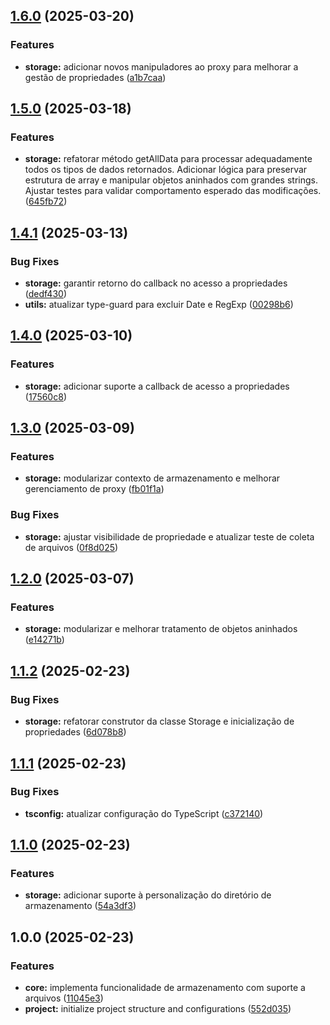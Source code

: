 ## [1.6.0](https://github.com/kleberoliveira/lazy-load-store/compare/v1.5.0...v1.6.0) (2025-03-20)

### Features

* **storage:** adicionar novos manipuladores ao proxy para melhorar a gestão de propriedades ([a1b7caa](https://github.com/kleberoliveira/lazy-load-store/commit/a1b7caa81447efef086bccfa078fab52b73988f0))

## [1.5.0](https://github.com/kleberoliveira/lazy-load-store/compare/v1.4.1...v1.5.0) (2025-03-18)

### Features

* **storage:** refatorar método getAllData para processar adequadamente todos os tipos de dados retornados. Adicionar lógica para preservar estrutura de array e manipular objetos aninhados com grandes strings. Ajustar testes para validar comportamento esperado das modificações. ([645fb72](https://github.com/kleberoliveira/lazy-load-store/commit/645fb72ddee8aab8f0204425fe175ffe7a686bd0))

## [1.4.1](https://github.com/kleberoliveira/lazy-load-store/compare/v1.4.0...v1.4.1) (2025-03-13)

### Bug Fixes

* **storage:** garantir retorno do callback no acesso a propriedades ([dedf430](https://github.com/kleberoliveira/lazy-load-store/commit/dedf430989d733ea1c9cdb821d5d8eaff6baca52))
* **utils:** atualizar type-guard para excluir Date e RegExp ([00298b6](https://github.com/kleberoliveira/lazy-load-store/commit/00298b68cfcd7ab08f304405f747cb516b319496))

## [1.4.0](https://github.com/kleberoliveira/lazy-load-store/compare/v1.3.0...v1.4.0) (2025-03-10)

### Features

* **storage:** adicionar suporte a callback de acesso a propriedades ([17560c8](https://github.com/kleberoliveira/lazy-load-store/commit/17560c89e73f5c3857b0d7c3ee28dff0ab1b1b7d))

## [1.3.0](https://github.com/kleberoliveira/lazy-load-store/compare/v1.2.0...v1.3.0) (2025-03-09)

### Features

* **storage:** modularizar contexto de armazenamento e melhorar gerenciamento de proxy ([fb01f1a](https://github.com/kleberoliveira/lazy-load-store/commit/fb01f1a6a487bf167770b4f09fa814f5fb815919))

### Bug Fixes

* **storage:** ajustar visibilidade de propriedade e atualizar teste de coleta de arquivos ([0f8d025](https://github.com/kleberoliveira/lazy-load-store/commit/0f8d0251002c814e11eae92fbdd3fc2dc1f1a3cf))

## [1.2.0](https://github.com/kleberoliveira/lazy-load-store/compare/v1.1.2...v1.2.0) (2025-03-07)

### Features

* **storage:** modularizar e melhorar tratamento de objetos aninhados ([e14271b](https://github.com/kleberoliveira/lazy-load-store/commit/e14271b8a3197b6d8667d8e6ebd8dd85bf7e93bf))

## [1.1.2](https://github.com/kleberoliveira/lazy-load-store/compare/v1.1.1...v1.1.2) (2025-02-23)

### Bug Fixes

* **storage:** refatorar construtor da classe Storage e inicialização de propriedades ([6d078b8](https://github.com/kleberoliveira/lazy-load-store/commit/6d078b8df126895ec50920ed158b18660858e147))

## [1.1.1](https://github.com/kleberoliveira/lazy-load-store/compare/v1.1.0...v1.1.1) (2025-02-23)

### Bug Fixes

* **tsconfig:** atualizar configuração do TypeScript ([c372140](https://github.com/kleberoliveira/lazy-load-store/commit/c3721402c2e5714539b664356b097dcb855b53c9))

## [1.1.0](https://github.com/kleberoliveira/lazy-load-store/compare/v1.0.0...v1.1.0) (2025-02-23)

### Features

* **storage:** adicionar suporte à personalização do diretório de armazenamento ([54a3df3](https://github.com/kleberoliveira/lazy-load-store/commit/54a3df31ab0388551aa3e733734350c1a4643790))

## 1.0.0 (2025-02-23)

### Features

* **core:** implementa funcionalidade de armazenamento com suporte a arquivos ([11045e3](https://github.com/kleberoliveira/lazy-load-store/commit/11045e37a233832fec117e8bef5ce8db07aeaf87))
* **project:** initialize project structure and configurations ([552d035](https://github.com/kleberoliveira/lazy-load-store/commit/552d0355721d6f3a0e7231a0caf03963dae979c9))
